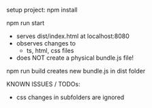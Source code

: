 setup project:
npm install

npm run start
- serves dist/index.html at localhost:8080
- observes changes to
    - ts, html, css files
- does NOT create a physical bundle.js file! 

npm run build
creates new bundle.js in dist folder



KNOWN ISSUES / TODOs:

- css changes in subfolders are ignored